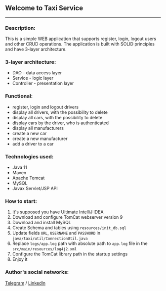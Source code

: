 ## Welcome to Taxi Service
***
### Description:
This is a simple WEB application that supports register, login, logout users and other CRUD operations.
The application is built with SOLID principles and have 3-layer architecture.

### 3-layer architecture:
- DAO - data access layer
- Service - logic layer
- Controller - presentation layer
### Functional:
- register, login and logout drivers
- display all drivers, with the possibility to delete
- display all cars, with the possibility to delete
- display cars by the driver, who is authenticated
- display all manufacturers
- create a new car
- create a new manufacturer
- add a driver to a car
### Technologies used:
- Java 11
- Maven
- Apache Tomcat
- MySQL
- Javax Servlet/JSP API
### How to start:
1. It's supposed you have Ultimate IntelliJ IDEA
2. Download and configure TomСat webserver version 9
3. Download and install MySQL
4. Create Schema and tables using ```resources/init_db.sql```
5. Update fields ```URL```, ```USERNAME``` and ```PASSWORD``` in ```java/taxi/util/ConnectionUtil.java```
6. Replace ```logs/app.log``` path with absolute path to ```app.log``` file in the ```src/main/resources/log4j2.xml```
7. Configure the TomCat library path in the startup settings
8. Enjoy it
### Author's social networks:
[Telegram](https://t.me/Kinn90) / [LinkedIn](https://www.linkedin.com/in/sasha-bachynskyi-242a27141/)